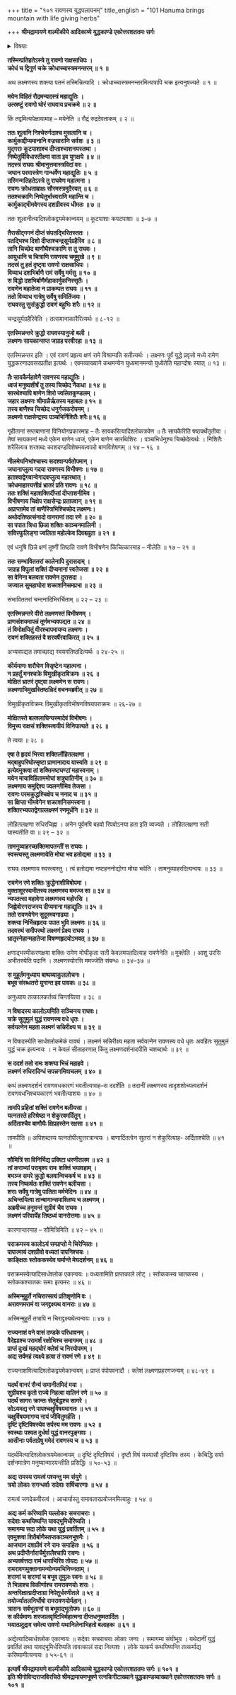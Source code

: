 +++
title = "१०१ रावणस्य युद्धपलायनम्"
title_english = "101 Hanuma brings mountain with life giving herbs"

+++
**श्रीमद्रामायणे वाल्मीकीये आदिकाव्ये युद्धकाण्डे एकोत्तरशततमः सर्गः**


<details><summary>विषयाः</summary>

रामरावणयोर्युद्धावसरे मध्येलब्धावकाशेनलक्ष्मणेन रावणंप्रतियोधनम् ॥ १ ॥ तत्रलक्ष्मणेन रावणस्यध्वजसारथिधनुवांछेदनम् ॥ २ ॥ विभीषणेन गदया रावणरथहयहननम् ॥ ३ ॥ लक्ष्मणेन रावणेनविभीषणजिघांसया क्षिप्तायाः शक्तेः शरैः शकलीकरणम् ॥ ४ ॥ ततो रावणक्षिप्तयामहत्याशक्त्या वक्षसिगाढाभिहतेनलक्ष्मणेन मूर्च्छयाभूमौपतनम् ॥ ५ ॥ ततः कोपाद्रामेणशरगणवर्षणे पुरस्स्थातुमशक्नुवतारावणेन पलायनम् ॥ ६ ॥

</details>




**तस्मिन्प्रतिहतेऽस्त्रे तु रावणो राक्षसाधिपः ।  
क्रोधं च द्विगुणं चक्रे क्रोधाच्चास्त्रमनन्तरम् ॥ १ ॥**

अथ लक्ष्मणस्य शक्त्या पतनं तस्मिन्नित्यादि । क्रोधाच्चास्त्रमनन्तरमित्यत्रापि चक्र इत्यनुषज्यते ॥ १ ॥



**मयेन विहितं रौद्रमन्यदस्त्रं महाद्युतिः ।  
उत्स्रष्टुं रावणो घोरं राघवाय प्रचक्रमे ॥ २ ॥**

किं तद्वमित्यपेक्षायामाह – मयेनेति ॥ रौद्रं रुद्रदेवताकम् ॥ २ ॥



**ततः शूलानि निश्चेरुर्गदाश्च मुसलानि च ।  
कार्मुकाद्दीप्यमानानि वज्रसाराणि सर्वशः ॥ ३ ॥  
मुद्गराः कूटपाशाश्च दीप्ताश्चाशनयस्तथा ।  
निष्पेतुर्विविधास्तीक्ष्णा वाता इव युगक्षये ॥ ४ ॥  
तदस्त्रं राघवः श्रीमानुत्तमास्त्रविदां वरः ।  
जघान परमास्त्रेण गान्धर्वेण महाद्युतिः ॥ ५ ॥  
तस्मिन्मतिहतेऽस्त्रे तु राघवेण महात्मना ।  
रावणः क्रोधताम्राक्षः सौरमस्त्रमुदैरयत् ॥ ६ ॥  
ततश्चक्राणि निष्पेतुर्भास्वराणि महान्ति च ।  
कार्मुकाद्भीमवेगस्य दशग्रीवस्य धीमतः ॥ ७ ॥**

ततः शूलानीत्यादिश्लोकद्वयमेकान्वयम् ॥ कूटपाशाः कपटपाशाः ॥ ३–७ ॥



**तैरासीद्गगनं दीप्तं संपतद्भिरितस्ततः ।  
पतद्भिश्च दिशो दीप्ताश्चन्द्रसूर्यग्रहैरिव ॥ ८ ॥  
तानि चिच्छेद बाणौघैश्चक्राणि स तु राघवः ।  
आयुधानि च चित्राणि रावणस्य चमूमुखे ॥ ९ ॥  
तदस्रं तु हतं दृष्ट्वा रावणो राक्षसाधिपः ।  
विव्याध दशभिर्बाणै रामं सर्वेषु मर्मसु ॥ १० ॥  
स विद्धो दशभिर्बाणैर्महाकार्मुकनिस्सृतैः ।  
रावणेन महातेजा न प्राकम्पत राघवः ॥ ११ ॥  
ततो विव्याध गात्रेषु सर्वेषु समितिंजयः ।  
राघवस्तु सुसंक्रुद्धो रावणं बहुभिः शरैः ॥ १२ ॥**

चन्द्रसूर्यग्रहैरिवेति । तत्समानाकारैरित्यर्थः ॥ ८-१२ ॥



**एतस्मिन्नन्तरे क्रुद्धो राघवस्यानुजो बली ।  
लक्ष्मणः सायकान्सप्त जग्राह परवीरहा ॥ १३ ॥**

एतस्मिन्नन्तर इति । एवं रावणं प्रहृत्य क्षणं रामे विश्राम्यति सतीत्यर्थः । लक्ष्मणः पूर्वं युद्धे प्रवृत्तो मध्ये रामेण युद्धकरणादवसरप्रतीक्ष इत्यर्थः । एवमव्याख्याने कथमन्येन युध्यमानमन्यो युध्येतेति महान्दोषः स्यात् ॥ १३ ॥



**तैः सायकैर्महावेगै रावणस्य महाद्युतिः ।  
ध्वजं मनुष्यशीर्षं तु तस्य चिच्छेद नैकधा ॥ १४ ॥  
सारथेश्चापि बाणेन शिरो ज्वलितकुण्डलम् ।  
जहार लक्ष्मणः श्रीमान्नैर्ऋतस्य महाबलः॥ १५ ॥  
तस्य बाणैश्च चिच्छेद धनुर्गजकरोपमम् ।  
लक्ष्मणो राक्षसेन्द्रस्य पञ्चभिर्निशितैः शरैः॥ १६ ॥**

गृहीतानां सप्तबाणानां विनियोगप्रकारमाह – तैः सायकरित्यादिश्लोकत्रयेण ॥ तैः सायकैरिति षष्ठ्यर्थेतृतीया । तेषां सायकानां मध्ये एकेन बाणेन ध्वजं, एकेन बाणेन सारथिशिरः । पञ्चभिर्धनुश्च चिच्छेदेत्यर्थः । निशितैः शरैरित्यत्र शरशब्दः काशदण्डविशेषमयत्वपरो बाणविशेषणम् ॥ १४ – १६ ॥



**नीलमेघनिभांश्चास्य सदश्वान्पर्वतोपमान् ।  
जघानाप्लुत्य गदया रावणस्य विभीषणः ॥ १७ ॥  
हताश्वाद्वेगवान्वेगादवप्लुत्य महारथात् ।  
क्रोधमाहारयत्तीव्रं भ्रातरं प्रति रावणः ॥ १८ ॥  
ततः शक्तिं महाशक्तिर्दीप्तां दीप्ताशनीमिव ।  
विभीषणाय चिक्षेप राक्षसेन्द्रः प्रतापवान् ॥ १९ ॥  
अप्राप्तामेव तां बाणैस्त्रिभिश्चिच्छेद लक्ष्मणः।  
अथोदतिष्ठत्संनादो वानराणां तदा रणे ॥ २० ॥  
सा पपात त्रिधा छिन्ना शक्तिः काञ्चनमालिनी ।  
सविस्फुलिङ्गा ज्वलिता महोल्केव दिवश्च्युता ॥ २१ ॥**

एवं धनुषि छिन्ने क्षणं तूष्णीं तिष्ठति रावणे विभीषणेन किंचित्कारमाह – नीलेति ॥ १७ – २१ ॥



**ततः सम्भाविततरां कालेनापि दुरासदाम् ।  
जग्राह विपुलां शक्तिं दीप्यमानां स्वतेजसा ॥ २२ ॥  
सा वेगिना बलवता रावणेन दुरासदा ।  
जज्वाल सुमहाघोरा शक्राशनिसमप्रभा ॥ २३ ॥**

संभाविततरां चन्दनादिभिरर्चिताम् ॥ २२ – २३ ॥



**एतस्मिन्नन्तरे वीरो लक्ष्मणस्तं विभीषणम् ।  
प्राणसंशयमापन्नं तूर्णमभ्यवपद्यत ॥ २४ ॥  
तं विमोक्षयितुं वीरश्चापमायम्य लक्ष्मणः ।  
रावणं शक्तिहस्तं वै शरवर्षैरवाकिरत् ॥ २५ ॥**

अभ्यवपद्यत तमाच्छाद्य स्वयमतिष्ठदित्यर्थः ॥ २४-२५ ॥



**कीर्यमाणः शरौघेण विसृष्टेन महात्मना ।  
न प्रहर्तुं मनश्चक्रे विमुखीकृतविक्रमः ॥ २६ ॥  
मोक्षितं भ्रातरं दृष्ट्वा लक्ष्मणेन स रावणः।  
लक्ष्मणाभिमुखस्तिष्ठन्निदं वचनमब्रवीत् ॥ २७ ॥**

विमुखीकृतविक्रमः विमुखीकृतविभीषणविषयपराक्रमः ॥ २६-२७ ॥



**मोक्षितस्ते बलश्लाघिन्यस्मादेवं विभीषणः ।  
विमुच्य राक्षसं शक्तिस्त्वयीयं विनिपात्यते ॥ २८ ॥**

ते त्वया ॥ २८ ॥



**एषा ते हृदयं भित्त्वा शक्तिर्लोहितलक्षणा ।  
मद्बाहुपरिघोत्सृष्टा प्राणानादाय यास्यति ॥ २९ ॥  
इत्येवमुक्त्वा तां शक्तिमष्टघण्टां महास्वनाम् ।  
मयेन मायाविहिताममोघां शत्रुघातिनीम् ॥ ३० ॥  
लक्ष्मणाय समुद्दिश्य ज्वलन्तीमिव तेजसा ।  
रावणः परमक्रुद्धश्चिक्षेप च ननाद च ॥ ३१ ॥  
सा क्षिप्ता भीमवेगेन शक्राशनिसमस्वना ।  
शक्तिरभ्यपतद्वेगाल्लक्ष्मणं रणमूर्धनि ॥ ३२ ॥**

लोहितलक्षणा रुधिरचिह्ना । अनेन पूर्वमपि बहवो रिपवोऽनया हता इति व्यज्यते । लोहितलक्षणा सती यास्यतीति वा ॥ २९ – ३२ ॥



**तामनुव्याहरच्छक्तिमापतन्तीं स राघवः ।  
स्वस्त्यस्तु लक्ष्मणायेति मोघा भव हतोद्यमा ॥ ३३ ॥**

राघवः लक्ष्मणाय स्वस्त्यस्तु । त्वं हतोद्यमा नष्टहननोद्योगा मोघा भवेति । तामनुव्याहरदित्यन्वयः ॥ ३३ ॥



**रावणेन रणे शक्तिः क्रुद्धेनाशीविषोपमा ।  
मुक्ताशूरस्यभीतस्य लक्ष्मणस्य ममज्ज सा ॥ ३४ ॥  
न्यपतत्सा महावेगा लक्ष्मणस्य महोरसि ।  
जिह्वेवोरगराजस्य दीप्यमाना महाद्युतिः ॥ ३५ ॥  
ततो रावणवेगेन सुदूरमवगाढया ।  
शक्त्या निर्भिन्नहृदयः पपात भुवि लक्ष्मणः ॥ ३६ ॥  
तदवस्थं समीपस्थो लक्ष्मणं प्रेक्ष्य राघवः ।  
भ्रातृस्नेहान्महातेजा विषण्णहृदयोऽभवत् ॥ ३७ ॥**

क्षणाद्भस्मीकरणक्षमा शक्तिः रामेण मोघीकृता सती केवलमपतदित्याह रावणेनेति ॥ मुक्तेति । आशु उरसि अभीतस्येति पदानि । लक्ष्मणस्योरसि ममज्जेति संबन्धः ॥ ३४–३७ ॥



**स मुहूर्तमनुध्याय बाष्पव्याकुललोचनः ।  
बभूव संरब्धतरो युगान्त इव पावकः ॥ ३८ ॥**

अनुध्याय तत्कालकर्तव्यं चिन्तयित्वा ॥ ३८ ॥



**न विषादस्य कालोऽयमिति सञ्चिन्त्य राघवः।  
चक्रे सुतुमुलं युद्धं रावणस्य वधे धृतः ।  
सर्वयत्नेन महता लक्ष्मणं सन्निरीक्ष्य च ॥ ३९ ॥**

न विषादस्येति सार्धश्लोकमेकं वाक्यं । लक्ष्मणं सन्निरीक्ष्य महता सर्वयत्नेन रावणस्य वधे धृतः अवहितः सुतुमुलं युद्धं चक्र इत्यन्वयः । न केवलं सीताहरणात् किंतु लक्ष्मणदर्शनादपीति चशब्दार्थः ॥ ३९ ॥



**स ददर्श ततो रामः शक्त्या भिन्नं महाहवे ।  
लक्ष्मणं रुधिरादिग्धं सपन्नगमिवाचलम् ॥ ४० ॥**

कथं लक्ष्मणदर्शनं रावणवधकारणं भवतीत्यत्राह–स ददर्शेति ॥ तदानीं लक्ष्मणस्य तादृशशोच्यत्वदर्शनं रावणवधनिश्चयकारणं भवतीत्याशयः ॥ ४० ॥



**तामपि प्रहितां शक्तिं रावणेन बलीयसा ।  
यत्नतस्ते हरिश्रेष्ठा न शेकुरवमर्दितुम् ।  
अर्दिताश्चैव बाणौघैः क्षिप्रहस्तेन रक्षसा ॥ ४१ ॥**

तामपीति ॥ अपिशब्दस्य यत्नतोपीत्युत्तरत्रान्वयः । बाणार्दितत्वेन सुतरां न शेकुरित्याह- अर्दिताश्चेति ॥ ४१ ॥



**सौमित्रिं सा विनिर्भिद्य प्रविष्टा धरणीतलम ॥ ४२ ॥  
तां कराभ्यां परामृश्य रामः शक्तिं भयावहाम् ।  
बभञ्ज समरे क्रुद्धो बलवान्विचकर्ष च ॥ ४३ ॥  
तस्य निष्कर्षतः शक्तिं रावणेन बलीयसा ।  
शराः सर्वेषु गात्रेषु पातिता मर्मभेदिनः ॥ ४४ ॥  
अचिन्तयित्वा तान्बाणान्समाश्लिष्य च लक्ष्मणम् ।  
अब्रवीच्च हनूमन्तं सुग्रीवं चैव राघवः ।  
लक्ष्मणं परिवार्येह तिष्ठध्वं वानरोत्तमाः ॥ ४५ ॥**

कारणान्तरमाह – सौमित्रिमिति ॥ ४२ – ४५ ॥



**पराक्रमस्य कालोऽयं सम्प्राप्तो मे चिरेप्सितः ।  
पापात्मायं दशग्रीवो वध्यतां पापनिश्चयः ।  
काङ्क्षितः स्तोककस्येव घर्मान्ते मेघदर्शनम् ॥ ४६ ॥**

पराक्रमस्येत्यादिसार्धश्लोक एकान्वयः ॥ वध्यतामिति प्राप्तकाले लोट् । स्तोककस्य चातकस्य । स्तोककश्चातकः समाः इत्यमरः ॥ ४६ ॥



**अस्मिन्मुहूर्ते नचिरात्सत्यं प्रतिशृणोमि वः ।  
अरावणमरामं वा जगद्द्रक्ष्यथ वानराः ॥ ४७ ॥**

अस्मिन्मुहूर्ते तत्रापि न चिराद्द्रक्ष्यथेत्यन्वयः ॥ ४७ ॥



**राज्यनाशं वने वासं दण्डके परिधावनम् ।  
वैदेह्याश्च परामर्शं रक्षोभिश्च समागमम् ॥ ४८ ॥  
प्राप्तं दुःखं महद्घोरं क्लेशं च निरयोपमम् ।  
अद्य सर्वमहं त्यक्ष्ये हत्वा तं रावणं रणे ॥ ४९ ॥**

राज्यनाशमित्यादिश्लोकद्वयमेकान्वयम् ॥ प्राप्तं पंपोपवनादौ । क्लेशं लक्ष्मणप्रहरणजन्यम् ॥ ४८-४९ ॥



**यदर्थं वानरं सैन्यं समानीतमिदं मया ।  
सुग्रीवश्च कृतो राज्ये निहत्वा वालिनं रणे ॥ ५० ॥  
यदर्थं सागरः क्रान्तः सेतुर्बद्धश्च सागरे ।  
सोऽयमद्य रणे पापश्चक्षुर्विषयमागतः ॥ ५१ ॥  
चक्षुर्विषयमागम्य नायं जीवितुमर्हति ।  
दृष्टिं दृष्टिविषस्येव सर्पस्य मम रावणः ॥ ५२ ॥  
स्वस्थाः पश्यत दुर्धर्षा युद्धं वानरपुङ्गवाः ।  
आसीनाः पर्वताग्रेषु ममेदं रावणस्य च ॥ ५३ ॥**

यदर्थमित्यादिश्लोकत्रयमेकान्वयम् ॥ दृष्टिं दृष्टिविषयं । दृष्टौ विषं यस्यासौ दृष्टिविषः तस्य । केचिद्धि सर्पाः दर्शनमात्रेण मनुष्यान्मारयन्तीति प्रसिद्धिः ॥ ५०-५३ ॥



**अद्य रामस्य रामत्वं पश्यन्तु मम संयुगे ।  
त्रयो लोकाः सगन्धर्वाः सदेवाः सर्षिचारणाः ॥ ५४ ॥**

रामत्वं जगदेकवीरत्वं । आचार्यास्तु रामावतारप्रयोजनमित्याहुः ॥ ५४ ॥



**अद्य कर्म करिष्यामि यल्लोकाः सचराचराः ।  
सदेवाः कथयिष्यन्ति यावद्भूमिर्धरिष्यति ।  
समागम्य सदा लोके यथा युद्धं प्रवर्तितम् ॥ ५५ ॥  
एवमुक्त्वा शितैर्बाणैस्तप्तकाञ्चनभूषणैः ।  
आजघान दशग्रीवं रणे रामः समाहितः ॥ ५६ ॥  
अथ प्रदीप्तैर्नाराचैर्मुसलैश्चापि रावणः ।  
अभ्यवर्षत्तदा रामं धाराभिरिव तोयदः ॥ ५७ ॥  
रामरावणमुक्तानामन्योन्यमभिनिघ्नताम् ।  
शराणां च शराणां च बभूव तुमुलः स्वनः ॥ ५८ ॥  
ते भिन्नाश्च विकीर्णाश्च रामरावणयोः शराः ।  
अन्तरिक्षात्प्रदीप्ताग्रा निपेतुर्धरणीतले ॥ ५९ ॥  
तयोर्ज्यातलनिर्घोषो रामरावणयोर्महान् ।  
त्रासनः सर्वभूतानां स बभूवाद्भुतोपमः ॥ ६० ॥  
स कीर्यमाणः शरजालवृष्टिभिर्महात्मना दीप्तधनुष्मतार्दितः ।  
भयात्प्रदुद्राव समेत्य रावणो यथानिलेनाभिहतो बलाहकः ॥ ६१ ॥**

अद्येत्यादिसार्धश्लोक एकान्वयः ॥ सदेवाः सचराचराः लोकाः जनाः । समागम्य संघीभूय । यथेदानीं युद्धं प्रवर्तितं तथा यावद्भूमिर्धरिष्यति तावत्कालं सदा नित्यशः । लोके यत्कर्म कथयिष्यन्ति तत्कर्माद्य करिष्यामीत्यन्वयः ॥ ५५-६१ ॥



**इत्यार्षे श्रीमद्रामायणे वाल्मीकीये आदिकाव्ये युद्धकाण्डे एकोत्तरशततमः सर्गः ॥ १०१ ॥  
इति श्रीगोविन्दराजविरचिते श्रीमद्रामायणभूषणे रत्नकिरीटाख्याने युद्धकाण्डव्याख्याने एकोत्तरशततमः सर्गः ॥ १०१ ॥**
